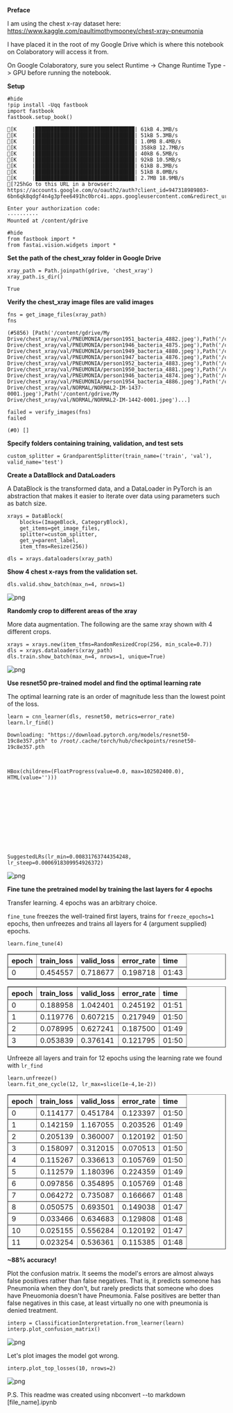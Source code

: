 **Preface**

I am using the chest x-ray dataset here: https://www.kaggle.com/paultimothymooney/chest-xray-pneumonia

I have placed it in the root of my Google Drive which is where this notebook on Colaboratory will access it from.

On Google Colaboratory, sure you select Runtime -> Change Runtime Type -> GPU before running the notebook.

**Setup**


```
#hide
!pip install -Uqq fastbook
import fastbook
fastbook.setup_book()
```

    [K     |████████████████████████████████| 61kB 4.3MB/s 
    [K     |████████████████████████████████| 51kB 5.3MB/s 
    [K     |████████████████████████████████| 1.0MB 8.4MB/s 
    [K     |████████████████████████████████| 358kB 12.7MB/s 
    [K     |████████████████████████████████| 40kB 6.5MB/s 
    [K     |████████████████████████████████| 92kB 10.5MB/s 
    [K     |████████████████████████████████| 61kB 8.3MB/s 
    [K     |████████████████████████████████| 51kB 8.0MB/s 
    [K     |████████████████████████████████| 2.7MB 18.9MB/s 
    [?25hGo to this URL in a browser: https://accounts.google.com/o/oauth2/auth?client_id=947318989803-6bn6qk8qdgf4n4g3pfee6491hc0brc4i.apps.googleusercontent.com&redirect_uri=urn%3aietf%3awg%3aoauth%3a2.0%3aoob&scope=email%20https%3a%2f%2fwww.googleapis.com%2fauth%2fdocs.test%20https%3a%2f%2fwww.googleapis.com%2fauth%2fdrive%20https%3a%2f%2fwww.googleapis.com%2fauth%2fdrive.photos.readonly%20https%3a%2f%2fwww.googleapis.com%2fauth%2fpeopleapi.readonly&response_type=code
    
    Enter your authorization code:
    ··········
    Mounted at /content/gdrive



```
#hide
from fastbook import *
from fastai.vision.widgets import *
```

**Set the path of the chest_xray folder in Google Drive**


```
xray_path = Path.joinpath(gdrive, 'chest_xray')
xray_path.is_dir()
```




    True



**Verify the chest_xray image files are valid images**


```
fns = get_image_files(xray_path)
fns
```




    (#5856) [Path('/content/gdrive/My Drive/chest_xray/val/PNEUMONIA/person1951_bacteria_4882.jpeg'),Path('/content/gdrive/My Drive/chest_xray/val/PNEUMONIA/person1946_bacteria_4875.jpeg'),Path('/content/gdrive/My Drive/chest_xray/val/PNEUMONIA/person1949_bacteria_4880.jpeg'),Path('/content/gdrive/My Drive/chest_xray/val/PNEUMONIA/person1947_bacteria_4876.jpeg'),Path('/content/gdrive/My Drive/chest_xray/val/PNEUMONIA/person1952_bacteria_4883.jpeg'),Path('/content/gdrive/My Drive/chest_xray/val/PNEUMONIA/person1950_bacteria_4881.jpeg'),Path('/content/gdrive/My Drive/chest_xray/val/PNEUMONIA/person1946_bacteria_4874.jpeg'),Path('/content/gdrive/My Drive/chest_xray/val/PNEUMONIA/person1954_bacteria_4886.jpeg'),Path('/content/gdrive/My Drive/chest_xray/val/NORMAL/NORMAL2-IM-1437-0001.jpeg'),Path('/content/gdrive/My Drive/chest_xray/val/NORMAL/NORMAL2-IM-1442-0001.jpeg')...]




```
failed = verify_images(fns)
failed
```








    (#0) []



**Specify folders containing training, validation, and test sets**


```
custom_splitter = GrandparentSplitter(train_name=('train', 'val'), valid_name='test')
```

**Create a DataBlock and DataLoaders**

A DataBlock is the transformed data, and a DataLoader in PyTorch is an abstraction that makes it easier to iterate over data using parameters such as batch size.


```
xrays = DataBlock(
    blocks=(ImageBlock, CategoryBlock), 
    get_items=get_image_files, 
    splitter=custom_splitter,
    get_y=parent_label,
    item_tfms=Resize(256))
```


```
dls = xrays.dataloaders(xray_path)
```

**Show 4 chest x-rays from the validation set.**


```
dls.valid.show_batch(max_n=4, nrows=1)
```


![png](Pneumonia_files/Pneumonia_15_0.png)


**Randomly crop to different areas of the xray**

More data augmentation. The following are the same xray shown with 4 different crops.


```
xrays = xrays.new(item_tfms=RandomResizedCrop(256, min_scale=0.7))
dls = xrays.dataloaders(xray_path)
dls.train.show_batch(max_n=4, nrows=1, unique=True)
```


![png](Pneumonia_files/Pneumonia_17_0.png)


**Use resnet50 pre-trained model and find the optimal learning rate**

The optimal learning rate is an order of magnitude less than the lowest point of the loss.


```
learn = cnn_learner(dls, resnet50, metrics=error_rate)
learn.lr_find()
```

    Downloading: "https://download.pytorch.org/models/resnet50-19c8e357.pth" to /root/.cache/torch/hub/checkpoints/resnet50-19c8e357.pth



    HBox(children=(FloatProgress(value=0.0, max=102502400.0), HTML(value='')))


    









    SuggestedLRs(lr_min=0.00831763744354248, lr_steep=0.0006918309954926372)




![png](Pneumonia_files/Pneumonia_19_5.png)


**Fine tune the pretrained model by training the last layers for 4 epochs**

Transfer learning. 4 epochs was an arbitrary choice. 

`fine_tune` freezes the well-trained first layers, trains for `freeze_epochs=1` epochs, then unfreezes and trains all layers for 4 (argument supplied) epochs.


```
learn.fine_tune(4)
```


<table border="1" class="dataframe">
  <thead>
    <tr style="text-align: left;">
      <th>epoch</th>
      <th>train_loss</th>
      <th>valid_loss</th>
      <th>error_rate</th>
      <th>time</th>
    </tr>
  </thead>
  <tbody>
    <tr>
      <td>0</td>
      <td>0.454557</td>
      <td>0.718677</td>
      <td>0.198718</td>
      <td>01:43</td>
    </tr>
  </tbody>
</table>



<table border="1" class="dataframe">
  <thead>
    <tr style="text-align: left;">
      <th>epoch</th>
      <th>train_loss</th>
      <th>valid_loss</th>
      <th>error_rate</th>
      <th>time</th>
    </tr>
  </thead>
  <tbody>
    <tr>
      <td>0</td>
      <td>0.188958</td>
      <td>1.042401</td>
      <td>0.245192</td>
      <td>01:51</td>
    </tr>
    <tr>
      <td>1</td>
      <td>0.119776</td>
      <td>0.607215</td>
      <td>0.217949</td>
      <td>01:50</td>
    </tr>
    <tr>
      <td>2</td>
      <td>0.078995</td>
      <td>0.627241</td>
      <td>0.187500</td>
      <td>01:49</td>
    </tr>
    <tr>
      <td>3</td>
      <td>0.053839</td>
      <td>0.376141</td>
      <td>0.121795</td>
      <td>01:50</td>
    </tr>
  </tbody>
</table>


Unfreeze all layers and train for 12 epochs using the learning rate we found with `lr_find`


```
learn.unfreeze()
learn.fit_one_cycle(12, lr_max=slice(1e-4,1e-2))
```


<table border="1" class="dataframe">
  <thead>
    <tr style="text-align: left;">
      <th>epoch</th>
      <th>train_loss</th>
      <th>valid_loss</th>
      <th>error_rate</th>
      <th>time</th>
    </tr>
  </thead>
  <tbody>
    <tr>
      <td>0</td>
      <td>0.114177</td>
      <td>0.451784</td>
      <td>0.123397</td>
      <td>01:50</td>
    </tr>
    <tr>
      <td>1</td>
      <td>0.142159</td>
      <td>1.167055</td>
      <td>0.203526</td>
      <td>01:49</td>
    </tr>
    <tr>
      <td>2</td>
      <td>0.205139</td>
      <td>0.360007</td>
      <td>0.120192</td>
      <td>01:50</td>
    </tr>
    <tr>
      <td>3</td>
      <td>0.158097</td>
      <td>0.312015</td>
      <td>0.070513</td>
      <td>01:50</td>
    </tr>
    <tr>
      <td>4</td>
      <td>0.115267</td>
      <td>0.336613</td>
      <td>0.105769</td>
      <td>01:50</td>
    </tr>
    <tr>
      <td>5</td>
      <td>0.112579</td>
      <td>1.180396</td>
      <td>0.224359</td>
      <td>01:49</td>
    </tr>
    <tr>
      <td>6</td>
      <td>0.097856</td>
      <td>0.354895</td>
      <td>0.105769</td>
      <td>01:48</td>
    </tr>
    <tr>
      <td>7</td>
      <td>0.064272</td>
      <td>0.735087</td>
      <td>0.166667</td>
      <td>01:48</td>
    </tr>
    <tr>
      <td>8</td>
      <td>0.050575</td>
      <td>0.693501</td>
      <td>0.149038</td>
      <td>01:47</td>
    </tr>
    <tr>
      <td>9</td>
      <td>0.033466</td>
      <td>0.634683</td>
      <td>0.129808</td>
      <td>01:48</td>
    </tr>
    <tr>
      <td>10</td>
      <td>0.025155</td>
      <td>0.556284</td>
      <td>0.120192</td>
      <td>01:47</td>
    </tr>
    <tr>
      <td>11</td>
      <td>0.023254</td>
      <td>0.536361</td>
      <td>0.115385</td>
      <td>01:48</td>
    </tr>
  </tbody>
</table>


**~88% accuracy!**

Plot the confusion matrix. It seems the model's errors are almost always false positives rather than false negatives. That is, it predicts someone has Pneumonia when they don't, but rarely predicts that someone who does have Pneuomonia doesn't have Pneumonia. False positives are better than false negatives in this case, at least virtually no one with pneumonia is denied treatment.


```
interp = ClassificationInterpretation.from_learner(learn)
interp.plot_confusion_matrix()
```






![png](Pneumonia_files/Pneumonia_25_1.png)


Let's plot images the model got wrong.


```
interp.plot_top_losses(10, nrows=2)
```


![png](Pneumonia_files/Pneumonia_27_0.png)


P.S. This readme was created using nbconvert --to markdown [file_name].ipynb

